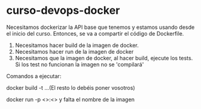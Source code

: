 # curso-devops-docker
Necesitamos dockerizar la API base que tenemos y estamos usando desde el inicio del curso. Entonces, se va a compartir el código de Dockerfile.
 
1) Necesitamos hacer build de la imagen de docker.
2) Necesitamos hacer run de la imagen de docker
3) Necesitamos que la imagen de docker, al hacer build, ejecute los tests. Si los test no funcionan la imagen no se 'compilará'
 
Comandos a ejecutar:
 
docker build -t ...(El resto lo debéis poner vosotros)
 
docker run -p <>:<> y falta el nombre de la imagen
